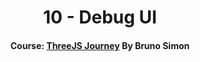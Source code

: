 <div align="center">

# 10 - Debug UI

#### Course: [ThreeJS Journey][course] By Bruno Simon

</div>

<!-----------------------------------{ Links }---------------------------------->

[course]: https://threejs-journey.com

